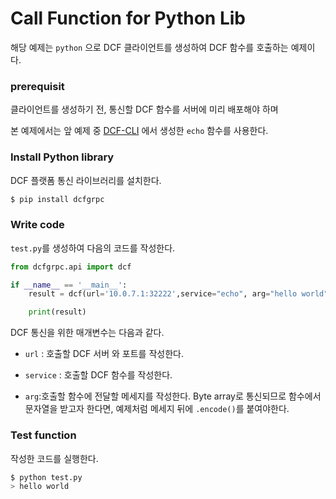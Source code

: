 # Call Function for Python Lib

해당 예제는 `python` 으로 DCF 클라이언트를 생성하여 DCF 함수를 호출하는 예제이다.  


###  prerequisit

클라이언트를 생성하기 전, 통신할 DCF 함수를 서버에 미리 배포해야 하며 

본 예제에서는 앞 예제 중 [DCF-CLI](https://github.com/DigitalCompanion-KETI/DCFramework/blob/master/dcf-cli.md
) 에서 생성한 `echo` 함수를 사용한다. 


### Install Python library

DCF 플랫폼 통신 라이브러리를 설치한다. 

```bash
$ pip install dcfgrpc
```

### Write code

`test.py`를 생성하여 다음의  코드를 작성한다.

```python
from dcfgrpc.api import dcf

if __name__ == '__main__':
    result = dcf(url='10.0.7.1:32222',service="echo", arg="hello world".encode())

    print(result)
```

DCF 통신을 위한 매개변수는 다음과 같다.

* `url` : 호출할 DCF 서버 와 포트를 작성한다.

* `service` : 호출할 DCF 함수를 작성한다.

* `arg`:호출할 함수에 전달할 메세지를 작성한다.  Byte array로 통신되므로 함수에서 문자열을 받고자 한다면, 예제처럼 메세지 뒤에 `.encode()`를 붙여야한다. 

### Test function

작성한 코드를 실행한다. 

```bash
$ python test.py
> hello world 
```
